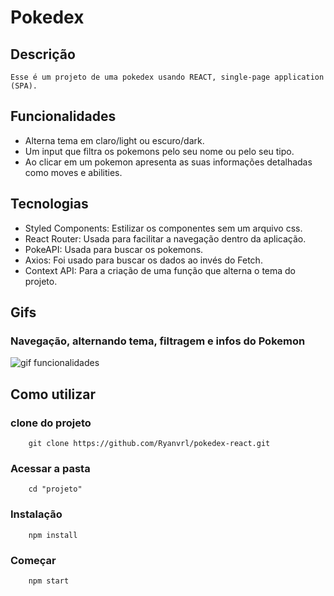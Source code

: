 # Pokedex

## Descrição
    Esse é um projeto de uma pokedex usando REACT, single-page application (SPA).


## Funcionalidades
- Alterna tema em claro/light ou escuro/dark.
- Um input que filtra os pokemons pelo seu nome ou pelo seu tipo.
- Ao clicar em um pokemon apresenta as suas informações detalhadas como moves e abilities.

## Tecnologias

- Styled Components: Estilizar os componentes sem um arquivo css.
- React Router: Usada para facilitar a navegação dentro da aplicação.
- PokeAPI: Usada para buscar os pokemons.
- Axios: Foi usado para buscar os dados ao invés do Fetch.
- Context API: Para a criação de uma função que alterna o tema do projeto.

## Gifs

### Navegação, alternando tema, filtragem e infos do Pokemon
<img src="./public/assets/pokemons.gif" alt="gif funcionalidades">

## Como utilizar

### clone do projeto
```
    git clone https://github.com/Ryanvrl/pokedex-react.git
```

### Acessar a pasta
```
    cd "projeto"
```

### Instalação
```
    npm install
```

### Começar
```
    npm start
```

